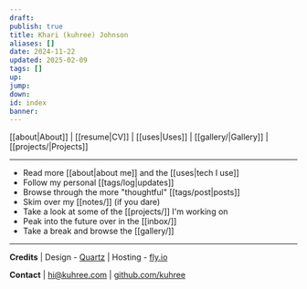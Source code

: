 ```yaml
---
draft: 
publish: true
title: Khari (kuhree) Johnson
aliases: []
date: 2024-11-22
updated: 2025-02-09
tags: []
up: 
jump: 
down: 
id: index
banner: 
---
```


[[about|About]]
| [[resume|CV]]
| [[uses|Uses]]
| [[gallery/|Gallery]]
| [[projects/|Projects]]

---

- Read more [[about|about me]] and the [[uses|tech I use]]
- Follow my personal [[tags/log|updates]]
- Browse through the more "thoughtful" [[tags/post|posts]]
- Skim over my [[notes/]] (if you dare)
- Take a look at some of the [[projects/]] I'm working on
- Peak into the future over in the [[inbox/]]
- Take a break and browse the [[gallery/]]

---

**Credits**
| Design - [Quartz][quartz]
| Hosting - [fly.io][fly]

**Contact**
| [hi@kuhree.com][email]
| [github.com/kuhree][github]

<!-- Credits -->
[quartz]: https://quartz.jzhao.xyz/
[fly]: https://fly.io

<!-- Contact -->
[email]: mailto:hi@kuhree.com
[github]: https://github.com/kuhree
